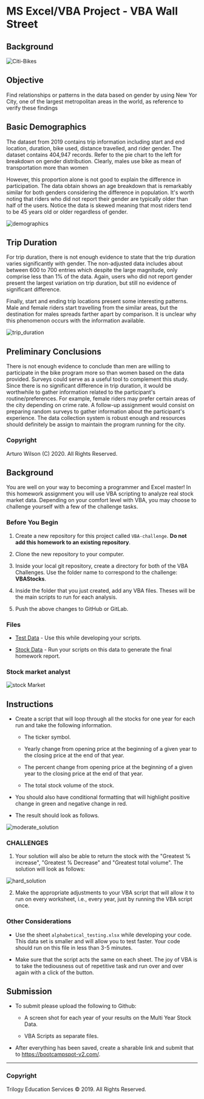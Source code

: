 # MS Excel/VBA Project - VBA Wall Street

## Background

![Citi-Bikes](images/citi-bike-station-bikes.jpg)



## Objective

Find relationships or patterns in the data based on gender by using New Yor City, one of the largest metropolitan areas in the world, as reference to verify these findings

## Basic Demographics

The dataset from 2019 contains trip information including start and end location, duration, bike used, distance travelled, and rider gender. The dataset contains 404,947 records. Refer to the pie chart to the left for breakdown on gender distribution. Clearly, males use bike as mean of transportation more than women

However, this proportion alone is not good to explain the difference in participation. The data obtain shows an age breakdown that is remarkably similar for both genders considering the difference in population. It's worth noting that riders who did not report their gender are typically older than  half of the users. Notice the data is skewed meaning that most riders tend to be 45 years old or older regardless of gender.

![demographics](images/demographics.jpg)

## Trip Duration

For trip duration, there is not enough evidence to state that the trip duration varies significantly with gender. The non-adjusted data includes about between 600 to 700 entries which despite the large magnitude, only comprise less than 1% of the data. Again, users who did not report gender present the largest variation on trip duration, but still no evidence of significant difference.

Finally, start and ending trip locations present some interesting patterns. Male and female riders start travelling from the similar areas, but the destination for males spreads farther apart by comparison. It is unclear why this phenomenon occurs with the information available.  

![trip_duration](images/trip_duration.jpg)

## Preliminary Conclusions

There is not enough evidence to conclude than men are willing to participate in the bike program more so than women based on the data provided. Surveys could serve as a useful tool to complement this study. Since there is no significant difference in trip duration, it would be worthwhile to gather information related to the participant's routine/preferences. For example, female riders may prefer certain areas of the city depending on crime rate. A follow-up assignment would consist on preparing random surveys to gather information about the participant's experience. The data collection system is robust enough and resources should definitely be assign to maintain the program running for the city. 

### Copyright

Arturo Wilson (C) 2020. All Rights Reserved.






## Background

You are well on your way to becoming a programmer and Excel master! In this homework assignment you will use VBA scripting to analyze real stock market data. Depending on your comfort level with VBA, you may choose to challenge yourself with a few of the challenge tasks.

### Before You Begin

1. Create a new repository for this project called `VBA-challenge`. **Do not add this homework to an existing repository**.

2. Clone the new repository to your computer.

3. Inside your local git repository, create a directory for both of the VBA Challenges. Use the folder name to correspond to the challenge: **VBAStocks**.

4. Inside the folder that you just created, add any VBA files. Theses will be the main scripts to run for each analysis.

5. Push the above changes to GitHub or GitLab.

### Files

* [Test Data](Resources/alphabetical_testing.xlsx) - Use this while developing your scripts.

* [Stock Data](Resources/Multiple_year_stock_data.xlsx) - Run your scripts on this data to generate the final homework report.

### Stock market analyst

![stock Market](Images/stockmarket.jpg)

## Instructions

* Create a script that will loop through all the stocks for one year for each run and take the following information.

  * The ticker symbol.

  * Yearly change from opening price at the beginning of a given year to the closing price at the end of that year.

  * The percent change from opening price at the beginning of a given year to the closing price at the end of that year.

  * The total stock volume of the stock.

* You should also have conditional formatting that will highlight positive change in green and negative change in red.

* The result should look as follows.

![moderate_solution](Images/moderate_solution.png)

### CHALLENGES

1. Your solution will also be able to return the stock with the "Greatest % increase", "Greatest % Decrease" and "Greatest total volume". The solution will look as follows:

![hard_solution](Images/hard_solution.png)

2. Make the appropriate adjustments to your VBA script that will allow it to run on every worksheet, i.e., every year, just by running the VBA script once.

### Other Considerations

* Use the sheet `alphabetical_testing.xlsx` while developing your code. This data set is smaller and will allow you to test faster. Your code should run on this file in less than 3-5 minutes.

* Make sure that the script acts the same on each sheet. The joy of VBA is to take the tediousness out of repetitive task and run over and over again with a click of the button.

## Submission

* To submit please upload the following to Github:

  * A screen shot for each year of your results on the Multi Year Stock Data.

  * VBA Scripts as separate files.

* After everything has been saved, create a sharable link and submit that to <https://bootcampspot-v2.com/>.

- - -

### Copyright

Trilogy Education Services © 2019. All Rights Reserved.
